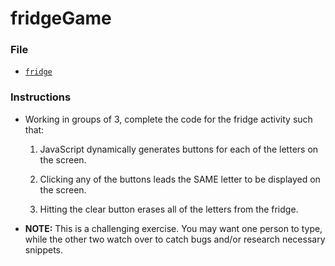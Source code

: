 # fridgeGame
### File

* [`fridge`](Unsolved/fridge.html)

### Instructions

* Working in groups of 3, complete the code for the fridge activity such that:

  1. JavaScript dynamically generates buttons for each of the letters on the screen.

  2. Clicking any of the buttons leads the SAME letter to be displayed on the screen.

  3. Hitting the clear button erases all of the letters from the fridge.

* **NOTE:** This is a challenging exercise. You may want one person to type, while the other two watch over to catch bugs and/or research necessary snippets.
